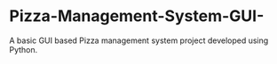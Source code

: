 # Pizza-Management-System-GUI-
A basic GUI based Pizza management system project developed using Python.
